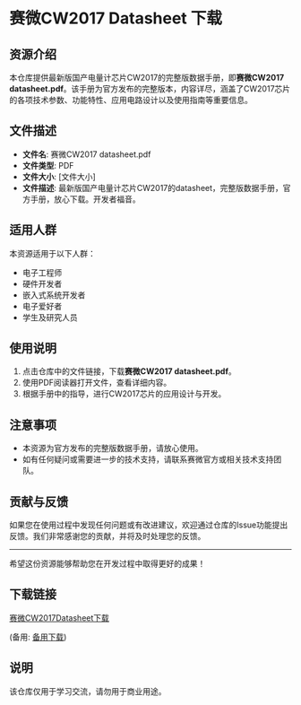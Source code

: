 # 赛微CW2017 Datasheet 下载

## 资源介绍

本仓库提供最新版国产电量计芯片CW2017的完整版数据手册，即**赛微CW2017 datasheet.pdf**。该手册为官方发布的完整版本，内容详尽，涵盖了CW2017芯片的各项技术参数、功能特性、应用电路设计以及使用指南等重要信息。

## 文件描述

- **文件名**: 赛微CW2017 datasheet.pdf
- **文件类型**: PDF
- **文件大小**: [文件大小]
- **文件描述**: 最新版国产电量计芯片CW2017的datasheet，完整版数据手册，官方手册，放心下载。开发者福音。

## 适用人群

本资源适用于以下人群：

- 电子工程师
- 硬件开发者
- 嵌入式系统开发者
- 电子爱好者
- 学生及研究人员

## 使用说明

1. 点击仓库中的文件链接，下载**赛微CW2017 datasheet.pdf**。
2. 使用PDF阅读器打开文件，查看详细内容。
3. 根据手册中的指导，进行CW2017芯片的应用设计与开发。

## 注意事项

- 本资源为官方发布的完整版数据手册，请放心使用。
- 如有任何疑问或需要进一步的技术支持，请联系赛微官方或相关技术支持团队。

## 贡献与反馈

如果您在使用过程中发现任何问题或有改进建议，欢迎通过仓库的Issue功能提出反馈。我们非常感谢您的贡献，并将及时处理您的反馈。

---

希望这份资源能够帮助您在开发过程中取得更好的成果！

## 下载链接
[赛微CW2017Datasheet下载](https://pan.quark.cn/s/051f53acdea6) 

(备用: [备用下载](https://pan.baidu.com/s/1GUl_RTsbaGIpwzzgbQMvMQ?pwd=1234))

## 说明

该仓库仅用于学习交流，请勿用于商业用途。
